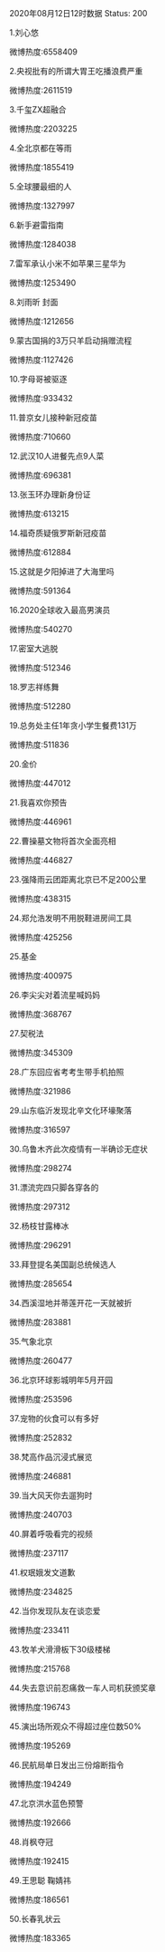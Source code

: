 2020年08月12日12时数据
Status: 200

1.刘心悠

微博热度:6558409

2.央视批有的所谓大胃王吃播浪费严重

微博热度:2611519

3.千玺ZX超融合

微博热度:2203225

4.全北京都在等雨

微博热度:1855419

5.全球腰最细的人

微博热度:1327997

6.新手避雷指南

微博热度:1284038

7.雷军承认小米不如苹果三星华为

微博热度:1253490

8.刘雨昕 封面

微博热度:1212656

9.蒙古国捐的3万只羊启动捐赠流程

微博热度:1127426

10.字母哥被驱逐

微博热度:933432

11.普京女儿接种新冠疫苗

微博热度:710660

12.武汉10人进餐先点9人菜

微博热度:696381

13.张玉环办理新身份证

微博热度:613215

14.福奇质疑俄罗斯新冠疫苗

微博热度:612884

15.这就是夕阳掉进了大海里吗

微博热度:591364

16.2020全球收入最高男演员

微博热度:540270

17.密室大逃脱

微博热度:512346

18.罗志祥练舞

微博热度:512280

19.总务处主任1年贪小学生餐费131万

微博热度:511836

20.金价

微博热度:447012

21.我喜欢你预告

微博热度:446961

22.曹操墓文物将首次全面亮相

微博热度:446827

23.强降雨云团距离北京已不足200公里

微博热度:438315

24.郑允浩发明不用脱鞋进房间工具

微博热度:425256

25.基金

微博热度:400975

26.李尖尖对着流星喊妈妈

微博热度:368767

27.契税法

微博热度:345309

28.广东回应省考考生带手机拍照

微博热度:321986

29.山东临沂发现北辛文化环壕聚落

微博热度:316597

30.乌鲁木齐此次疫情有一半确诊无症状

微博热度:298274

31.漂流完四只脚各穿各的

微博热度:297312

32.杨枝甘露棒冰

微博热度:296291

33.拜登提名美国副总统候选人

微博热度:285654

34.西溪湿地并蒂莲开花一天就被折

微博热度:283881

35.气象北京

微博热度:260477

36.北京环球影城明年5月开园

微博热度:253596

37.宠物的伙食可以有多好

微博热度:252832

38.梵高作品沉浸式展览

微博热度:246881

39.当大风天你去遛狗时

微博热度:240703

40.屏着呼吸看完的视频

微博热度:237117

41.权珉娥发文道歉

微博热度:234825

42.当你发现队友在谈恋爱

微博热度:233411

43.牧羊犬滑滑板下30级楼梯

微博热度:215768

44.失去意识前忍痛救一车人司机获颁奖章

微博热度:196743

45.演出场所观众不得超过座位数50%

微博热度:195269

46.民航局单日发出三份熔断指令

微博热度:194249

47.北京洪水蓝色预警

微博热度:192666

48.肖枫夺冠

微博热度:192415

49.王思聪 鞠婧祎

微博热度:186561

50.长春乳状云

微博热度:183365


